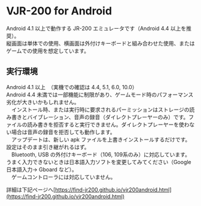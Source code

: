 ﻿# VJR-200 for Android  
Android 4.1 以上で動作する JR-200 エミュレータです（Android 4.4 以上を推奨）。  
縦画面は単体での使用、横画面は外付けキーボードと組み合わせた使用、またはゲームでの使用を想定しています。  
## 実行環境  
Android 4.1 以上　（実機での確認は 4.4, 5.1, 6.0, 10.0）  
Android 4.4 未満では一部機能に制限があり、ゲームモード時のパフォーマンス劣化が大きいかもしれません。  
　インストール時、または実行時に要求されるパーミッションはストレージの読み書きとバイブレーション、音声の録音（ダイレクトプレーヤーのみ）です。ファイルの読み書きを拒否すると実行できません。ダイレクトプレーヤーを使わない場合は音声の録音を拒否しても動作します。  
　アップデートは、新しい apk ファイルを上書きインストールするだけです。設定はそのまま引き継がれるはず。  
　Bluetooth, USB の外付けキーボード（106, 109系のみ）に対応しています。うまく入力できないときは日本語入力ソフトを変更してみてください（Google 日本語入力→ Gboard など）。  
 　ゲームコントローラには対応していません。   
  
詳細は下記ページへ[https://find-jr200.github.io/vjr200android.html](https://find-jr200.github.io/vjr200android.html)

